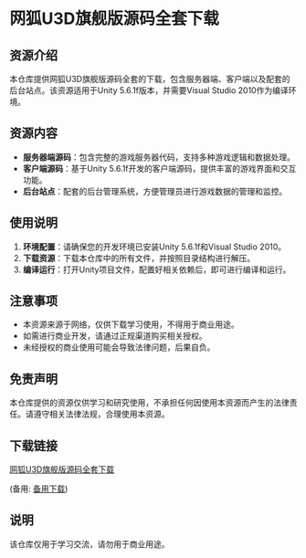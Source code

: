 # 网狐U3D旗舰版源码全套下载

## 资源介绍

本仓库提供网狐U3D旗舰版源码全套的下载，包含服务器端、客户端以及配套的后台站点。该资源适用于Unity 5.6.1f版本，并需要Visual Studio 2010作为编译环境。

## 资源内容

- **服务器端源码**：包含完整的游戏服务器代码，支持多种游戏逻辑和数据处理。
- **客户端源码**：基于Unity 5.6.1f开发的客户端源码，提供丰富的游戏界面和交互功能。
- **后台站点**：配套的后台管理系统，方便管理员进行游戏数据的管理和监控。

## 使用说明

1. **环境配置**：请确保您的开发环境已安装Unity 5.6.1f和Visual Studio 2010。
2. **下载资源**：下载本仓库中的所有文件，并按照目录结构进行解压。
3. **编译运行**：打开Unity项目文件，配置好相关依赖后，即可进行编译和运行。

## 注意事项

- 本资源来源于网络，仅供下载学习使用，不得用于商业用途。
- 如需进行商业开发，请通过正规渠道购买相关授权。
- 未经授权的商业使用可能会导致法律问题，后果自负。

## 免责声明

本仓库提供的资源仅供学习和研究使用，不承担任何因使用本资源而产生的法律责任。请遵守相关法律法规，合理使用本资源。

## 下载链接
[网狐U3D旗舰版源码全套下载](https://pan.quark.cn/s/2d8798218a7c) 

(备用: [备用下载](https://pan.baidu.com/s/1vqfBZUuFA9_AYvVVJorlxA?pwd=1234))

## 说明

该仓库仅用于学习交流，请勿用于商业用途。
